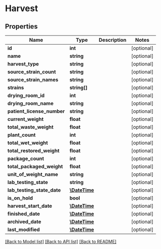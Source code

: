 # Harvest

## Properties
Name | Type | Description | Notes
------------ | ------------- | ------------- | -------------
**id** | **int** |  | [optional] 
**name** | **string** |  | [optional] 
**harvest_type** | **string** |  | [optional] 
**source_strain_count** | **string** |  | [optional] 
**source_strain_names** | **string** |  | [optional] 
**strains** | **string[]** |  | [optional] 
**drying_room_id** | **int** |  | [optional] 
**drying_room_name** | **string** |  | [optional] 
**patient_license_number** | **string** |  | [optional] 
**current_weight** | **float** |  | [optional] 
**total_waste_weight** | **float** |  | [optional] 
**plant_count** | **int** |  | [optional] 
**total_wet_weight** | **float** |  | [optional] 
**total_restored_weight** | **float** |  | [optional] 
**package_count** | **int** |  | [optional] 
**total_packaged_weight** | **float** |  | [optional] 
**unit_of_weight_name** | **string** |  | [optional] 
**lab_testing_state** | **string** |  | [optional] 
**lab_testing_state_date** | [**\DateTime**](\DateTime.md) |  | [optional] 
**is_on_hold** | **bool** |  | [optional] 
**harvest_start_date** | [**\DateTime**](\DateTime.md) |  | [optional] 
**finished_date** | [**\DateTime**](\DateTime.md) |  | [optional] 
**archived_date** | [**\DateTime**](\DateTime.md) |  | [optional] 
**last_modified** | [**\DateTime**](\DateTime.md) |  | [optional] 

[[Back to Model list]](../README.md#documentation-for-models) [[Back to API list]](../README.md#documentation-for-api-endpoints) [[Back to README]](../README.md)


